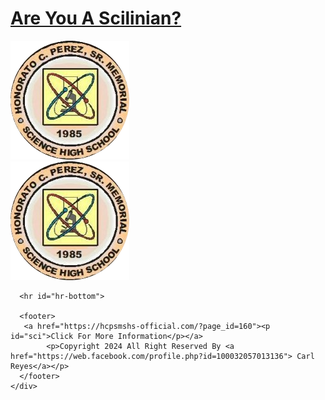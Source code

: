 <!doctype html>
<html>
<head>
<meta charset="utf-8">
<title>Are you from Sci-High quiz</title>
	<link rel="icon" href="sci high-modified.png" type="image/png" />
	   <link rel="stylesheet" href="carlitodorito.css">
</head>

<body>
	<div class="widget-wrap">
		<a href="https://www.facebook.com/HCPSMScienceHS"> <h1>Are You A Scilinian?</h1></a>

  <div id="yung choices"></div>
	  <div class="bouncing-ball-container">
  <img class="bouncing-ball" src="sci high-modified.png" alt="Bouncing Ball">
</div>
		 <div class="bouncing-ball-container2">
  <img class="bouncing-ball2" src="sci high-modified.png" alt="Bouncing Ball">
</div>


      <hr id="hr-bottom">

      <footer>
       <a href="https://hcpsmshs-official.com/?page_id=160"><p id="sci">Click For More Information</p></a>
		    <p>Copyright 2024 All Right Reserved By <a href="https://web.facebook.com/profile.php?id=100032057013136"> Carl Reyes</a></p>
      </footer>
    </div>

  <script src="carl-bata-reyes.js"></script>
 
</body>
</html>
